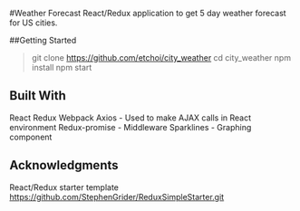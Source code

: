 #Weather Forecast
React/Redux application to get 5 day weather forecast for US cities.

##Getting Started
> git clone https://github.com/etchoi/city_weather
> cd city_weather
> npm install
> npm start

## Built With
React
Redux
Webpack
Axios - Used to make AJAX calls in React environment
Redux-promise - Middleware
Sparklines - Graphing component


## Acknowledgments
React/Redux starter template https://github.com/StephenGrider/ReduxSimpleStarter.git
